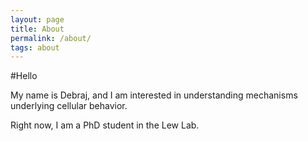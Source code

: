 ```yaml
---
layout: page
title: About
permalink: /about/
tags: about
---
```

#Hello

My name is Debraj, and I am interested in understanding mechanisms underlying cellular behavior.

Right now, I am a PhD student in the Lew Lab. 
